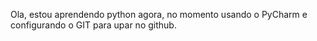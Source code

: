 Ola, estou aprendendo python agora, no momento usando o PyCharm e configurando o GIT para upar no github. 